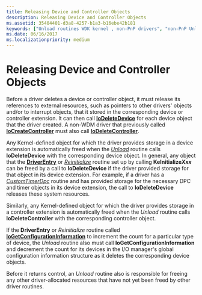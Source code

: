 ```yaml
---
title: Releasing Device and Controller Objects
description: Releasing Device and Controller Objects
ms.assetid: 35404401-d3a8-4257-b1a3-b16ebe42b181
keywords: ["Unload routines WDK kernel , non-PnP drivers", "non-PnP Unload routine WDK kernel", "releasing devices", "releasing controller objects", "device releases WDK kernel", "controller objects WDK kernel , releasing"]
ms.date: 06/16/2017
ms.localizationpriority: medium
---
```


# Releasing Device and Controller Objects





Before a driver deletes a device or controller object, it must release its references to external resources, such as pointers to other drivers' objects and/or to interrupt objects, that it stored in the corresponding device or controller extension. It can then call [**IoDeleteDevice**](https://docs.microsoft.com/windows-hardware/drivers/ddi/wdm/nf-wdm-iodeletedevice) for each device object that the driver created. A non-WDM driver that previously called [**IoCreateController**](https://docs.microsoft.com/windows-hardware/drivers/ddi/ntddk/nf-ntddk-iocreatecontroller) must also call [**IoDeleteController**](https://docs.microsoft.com/windows-hardware/drivers/ddi/ntddk/nf-ntddk-iodeletecontroller).

Any Kernel-defined object for which the driver provides storage in a device extension is automatically freed when the [*Unload*](https://docs.microsoft.com/windows-hardware/drivers/ddi/wdm/nc-wdm-driver_unload) routine calls **IoDeleteDevice** with the corresponding device object. In general, any object that the [**DriverEntry**](https://docs.microsoft.com/windows-hardware/drivers/ddi/wdm/nc-wdm-driver_initialize) or [*Reinitialize*](https://docs.microsoft.com/windows-hardware/drivers/ddi/ntddk/nc-ntddk-driver_reinitialize) routine set up by calling **KeInitialize*Xxx*** can be freed by a call to **IoDeleteDevice** if the driver provided storage for that object in its device extension. For example, if a driver has a [*CustomTimerDpc*](https://msdn.microsoft.com/library/windows/hardware/ff542983) routine and has provided storage for the necessary DPC and timer objects in its device extension, the call to **IoDeleteDevice** releases these system resources.

Similarly, any Kernel-defined object for which the driver provides storage in a controller extension is automatically freed when the *Unload* routine calls **IoDeleteController** with the corresponding controller object.

If the **DriverEntry** or *Reinitialize* routine called [**IoGetConfigurationInformation**](https://docs.microsoft.com/windows-hardware/drivers/ddi/ntddk/nf-ntddk-iogetconfigurationinformation) to increment the count for a particular type of device, the *Unload* routine also must call **IoGetConfigurationInformation** and decrement the count for its devices in the I/O manager's global configuration information structure as it deletes the corresponding device objects.

Before it returns control, an *Unload* routine also is responsible for freeing any other driver-allocated resources that have not yet been freed by other driver routines.

 

 




